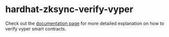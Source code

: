 # hardhat-zksync-verify-vyper

Check out the [documentation page](https://era.zksync.io/docs/tools/hardhat/hardhat-zksync-verify-vyper.html) for more detailed explanation on how to verify vyper smart contracts.
